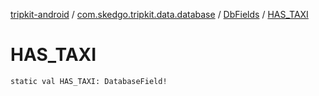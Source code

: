 [tripkit-android](../../index.md) / [com.skedgo.tripkit.data.database](../index.md) / [DbFields](index.md) / [HAS_TAXI](./-h-a-s_-t-a-x-i.md)

# HAS_TAXI

`static val HAS_TAXI: DatabaseField!`